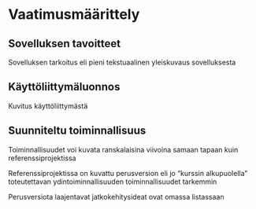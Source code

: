 # Vaatimusmäärittely

## Sovelluksen tavoitteet

Sovelluksen tarkoitus eli pieni tekstuaalinen yleiskuvaus sovelluksesta

## Käyttöliittymäluonnos

Kuvitus käyttöliittymästä

## Suunniteltu toiminnallisuus

Toiminnallisuudet voi kuvata ranskalaisina viivoina samaan tapaan kuin referenssiprojektissa

Referenssiprojektissa on kuvattu perusversion eli jo “kurssin alkupuolella” toteutettavan ydintoiminnallisuuden toiminnallisuudet tarkemmin

Perusversiota laajentavat jatkokehitysideat ovat omassa listassaan
